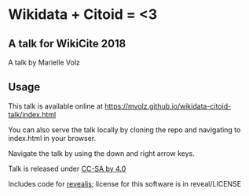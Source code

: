 # Wikidata + Citoid = <3
## A talk for WikiCite 2018

A talk by Marielle Volz

## Usage

This talk is available online at https://mvolz.github.io/wikidata-citoid-talk/index.html

You can also serve the talk locally by cloning the repo and navigating to index.html in your browser.

Navigate the talk by using the down and right arrow keys.

Talk is released under [CC-SA by 4.0](https://creativecommons.org/licenses/by/4.0/)

Includes code for [revealjs](https://github.com/hakimel/reveal.js); license for this software is in reveal/LICENSE
